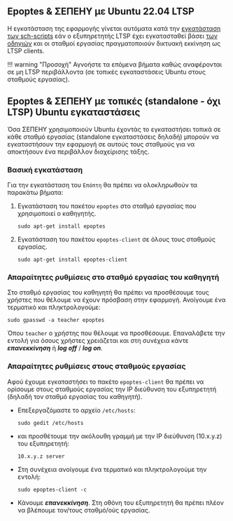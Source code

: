 ## Epoptes & ΣΕΠΕΗΥ με Ubuntu 22.04 LTSP

Η εγκατάσταση της εφαρμογής γίνεται αυτόματα κατά την [εγκατάσταση των
sch-scripts](../sch-scripts/Εγκατάσταση.md) εάν ο
εξυπηρετητής LTSP έχει εγκατασταθεί βάσει [των
οδηγιών](../LTSP/index.md) και οι σταθμοί εργασίας
πραγματοποιούν δικτυακή εκκίνηση ως LTSP clients.

!!! warning "Προσοχή"
    Αγνοήστε τα επόμενα βήματα καθώς αναφέρονται σε μη LTSP περιβάλλοντα
    (σε τοπικές εγκαταστάσεις Ubuntu στους σταθμούς εργασίας).

## Epoptes & ΣΕΠΕΗΥ με τοπικές (standalone - όχι LTSP) Ubuntu εγκαταστάσεις

Όσα ΣΕΠΕΗΥ χρησιμοποιούν Ubuntu έχοντάς το εγκαταστήσει τοπικά σε κάθε
σταθμό εργασίας (standalone εγκαταστάσεις δηλαδή) μπορούν να
εγκαταστήσουν την εφαρμογή σε αυτούς τους σταθμούς για να
αποκτήσουν ένα περιβάλλον διαχείρισης τάξης.

### Βασική εγκατάσταση

Για την εγκατάσταση του `Επόπτη` θα πρέπει να ολοκληρωθούν τα παρακάτω
βήματα:

1.  Εγκατάσταση του πακέτου `epoptes` στο σταθμό εργασίας που χρησιμοποιεί
    ο καθηγητής.

    ```shell
    sudo apt-get install epoptes
    ```

2.  Εγκατάσταση του πακέτου `epoptes-client` σε όλους τους σταθμούς
    εργασίας.

    ```shell
    sudo apt-get install epoptes-client
    ```

### Απαραίτητες ρυθμίσεις στο σταθμό εργασίας του καθηγητή

Στο σταθμό εργασίας του καθηγητή θα πρέπει να προσθέσουμε τους χρήστες
που θέλουμε να έχουν πρόσβαση στην εφαρμογή. Ανοίγουμε ένα τερματικό
και πληκτρολογούμε:

```shell
sudo gpasswd -a teacher epoptes
```

Όπου `teacher` ο χρήστης που θέλουμε να προσθέσουμε. Επαναλάβετε την
εντολή για όσους χρήστες χρειάζεται και στη συνέχεια κάντε
***επανεκκίνηση*** ή ***log off*** / ***log on***.

### Απαραίτητες ρυθμίσεις στους σταθμούς εργασίας

Αφού έχουμε εγκαταστήσει το πακέτο `epoptes-client` θα πρέπει να ορίσουμε
στους σταθμούς εργασίας την IP διεύθυνση του εξυπηρετητή (δηλαδή τον
σταθμό εργασίας του καθηγητή).

  - Επεξεργαζόμαστε το αρχείο `/etc/hosts`:

    ```shell
    sudo gedit /etc/hosts
    ```

  - και προσθέτουμε την ακόλουθη γραμμή με την IP διεύθυνση (10.x.y.z)
    του εξυπηρετητή:

    ```text title="/etc/hosts"
    10.x.y.z server
    ```

  - Στη συνέχεια ανοίγουμε ένα τερματικό και πληκτρολογούμε την εντολή:

    ```shell
    sudo epoptes-client -c
    ```

  - Κάνουμε ***επανεκκίνηση***. Στη οθόνη του εξυπηρετητή θα πρέπει πλέον να
    βλέπουμε τον/τους σταθμό/ούς εργασίας.
